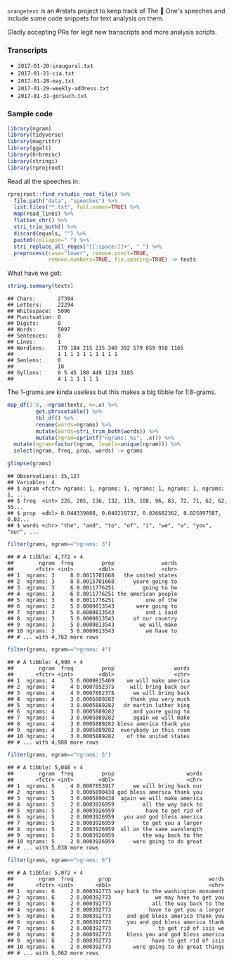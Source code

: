 
`orangetext` is an \#rstats project to keep track of The 🍊 One's speeches and include some code snippets for text analysis on them.

Gladly accepting PRs for legit new transcripts and more analysis scripts.

### Transcripts

-   `2017-01-20-inaugural.txt`
-   `2017-01-21-cia.txt`
-   `2017-01-28-may.txt`
-   `2017-01-29-weekly-address.txt`
-   `2017-01-31-gorsuch.txt`

### Sample code

``` r
library(ngram)
library(tidyverse)
library(magrittr)
library(ggalt)
library(hrbrmisc)
library(stringi)
library(rprojroot)
```

Read all the speeches in:

``` r
rprojroot::find_rstudio_root_file() %>%
  file.path("data", "speeches") %>%
  list.files("*.txt", full.names=TRUE) %>%
  map(read_lines) %>%
  flatten_chr() %>%
  stri_trim_both() %>%
  discard(equals, "") %>%
  paste0(collapse=" ") %>%
  stri_replace_all_regex("[[:space:]]+", " ") %>%
  preprocess(case="lower", remove.punct=TRUE,
             remove.numbers=TRUE, fix.spacing=TRUE) -> texts
```

What have we got:

``` r
string.summary(texts)
```

    ## Chars:       27394
    ## Letters:     22294
    ## Whitespace:  5096
    ## Punctuation: 0
    ## Digits:      0
    ## Words:       5097
    ## Sentences:   0
    ## Lines:       1 
    ## Wordlens:    170 184 215 235 340 392 579 859 958 1165 
    ##              1 1 1 1 1 1 1 1 1 1 
    ## Senlens:     0 
    ##              10 
    ## Syllens:     0 5 45 180 449 1224 3185 
    ##              4 1 1 1 1 1 1

The 1-grams are kinda useless but this makes a big tibble for 1:8-grams.

``` r
map_df(1:8, ~ngram(texts, n=.x) %>%
         get.phrasetable() %>%
         tbl_df() %>%
         rename(words=ngrams) %>%
         mutate(words=stri_trim_both(words)) %>%
         mutate(ngram=sprintf("ngrams: %s", .x))) %>%
  mutate(ngram=factor(ngram, levels=unique(ngram))) %>% 
  select(ngram, freq, prop, words) -> grams
```

``` r
glimpse(grams)
```

    ## Observations: 35,127
    ## Variables: 4
    ## $ ngram <fctr> ngrams: 1, ngrams: 1, ngrams: 1, ngrams: 1, ngrams: 1, ...
    ## $ freq  <int> 226, 205, 136, 132, 119, 108, 96, 83, 72, 71, 62, 62, 55...
    ## $ prop  <dbl> 0.044339808, 0.040219737, 0.026682362, 0.025897587, 0.02...
    ## $ words <chr> "the", "and", "to", "of", "i", "we", "a", "you", "our", ...

``` r
filter(grams, ngram=="ngrams: 3")
```

    ## # A tibble: 4,772 × 4
    ##        ngram  freq         prop               words
    ##       <fctr> <int>        <dbl>               <chr>
    ## 1  ngrams: 3     8 0.0015701668   the united states
    ## 2  ngrams: 3     8 0.0015701668      youre going to
    ## 3  ngrams: 3     6 0.0011776251         going to be
    ## 4  ngrams: 3     6 0.0011776251 the american people
    ## 5  ngrams: 3     6 0.0011776251          one of the
    ## 6  ngrams: 3     5 0.0009813543       were going to
    ## 7  ngrams: 3     5 0.0009813543          and i said
    ## 8  ngrams: 3     5 0.0009813543      of our country
    ## 9  ngrams: 3     5 0.0009813543        we will make
    ## 10 ngrams: 3     5 0.0009813543          we have to
    ## # ... with 4,762 more rows

``` r
filter(grams, ngram=="ngrams: 4")
```

    ## # A tibble: 4,990 × 4
    ##        ngram  freq         prop                   words
    ##       <fctr> <int>        <dbl>                   <chr>
    ## 1  ngrams: 4     5 0.0009815469    we will make america
    ## 2  ngrams: 4     4 0.0007852375     will bring back our
    ## 3  ngrams: 4     4 0.0007852375      we will bring back
    ## 4  ngrams: 4     3 0.0005889282     thank you very much
    ## 5  ngrams: 4     3 0.0005889282   dr martin luther king
    ## 6  ngrams: 4     3 0.0005889282      and youre going to
    ## 7  ngrams: 4     3 0.0005889282      again we will make
    ## 8  ngrams: 4     3 0.0005889282 bless america thank you
    ## 9  ngrams: 4     3 0.0005889282  everybody in this room
    ## 10 ngrams: 4     3 0.0005889282    of the united states
    ## # ... with 4,980 more rows

``` r
filter(grams, ngram=="ngrams: 5")
```

    ## # A tibble: 5,048 × 4
    ##        ngram  freq         prop                       words
    ##       <fctr> <int>        <dbl>                       <chr>
    ## 1  ngrams: 5     4 0.0007853917      we will bring back our
    ## 2  ngrams: 5     3 0.0005890438 god bless america thank you
    ## 3  ngrams: 5     3 0.0005890438  again we will make america
    ## 4  ngrams: 5     2 0.0003926959         all the way back to
    ## 5  ngrams: 5     2 0.0003926959          have to get rid of
    ## 6  ngrams: 5     2 0.0003926959   you and god bless america
    ## 7  ngrams: 5     2 0.0003926959         to get you a larger
    ## 8  ngrams: 5     2 0.0003926959  all on the same wavelength
    ## 9  ngrams: 5     2 0.0003926959         the way back to the
    ## 10 ngrams: 5     2 0.0003926959      were going to do great
    ## # ... with 5,038 more rows

``` r
filter(grams, ngram=="ngrams: 6")
```

    ## # A tibble: 5,072 × 4
    ##        ngram  freq        prop                               words
    ##       <fctr> <int>       <dbl>                               <chr>
    ## 1  ngrams: 6     2 0.000392773 way back to the washington monument
    ## 2  ngrams: 6     2 0.000392773              we may have to get you
    ## 3  ngrams: 6     2 0.000392773             all the way back to the
    ## 4  ngrams: 6     2 0.000392773            have to get you a larger
    ## 5  ngrams: 6     2 0.000392773     and god bless america thank you
    ## 6  ngrams: 6     2 0.000392773     you and god bless america thank
    ## 7  ngrams: 6     2 0.000392773               to get rid of isis we
    ## 8  ngrams: 6     2 0.000392773     bless you and god bless america
    ## 9  ngrams: 6     2 0.000392773             have to get rid of isis
    ## 10 ngrams: 6     2 0.000392773       were going to do great things
    ## # ... with 5,062 more rows

